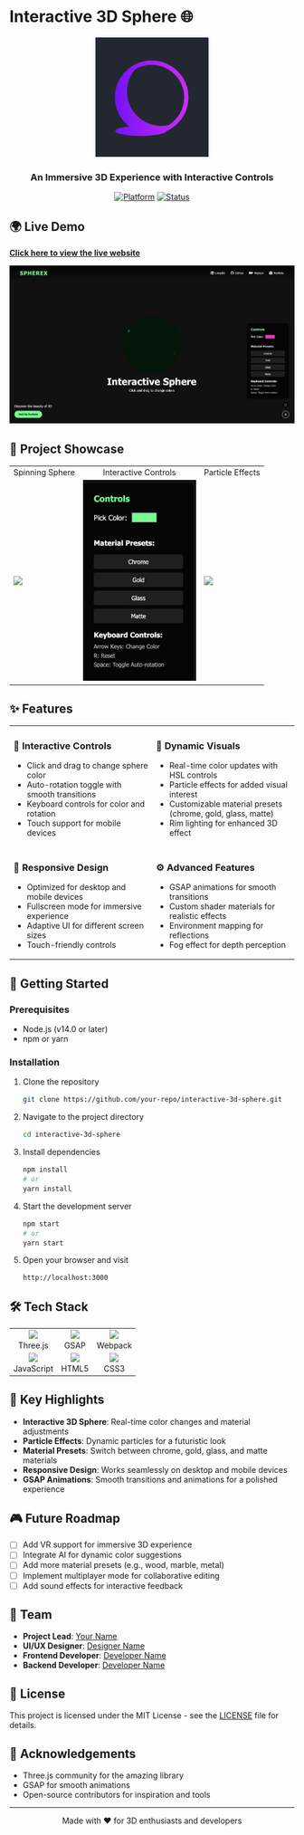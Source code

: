 # Interactive 3D Sphere 🌐

<div align="center">
  <img src="./components/logo2.png" alt="Interactive 3D Sphere Logo" width="200"/>
  
  <h3>An Immersive 3D Experience with Interactive Controls</h3>
  
  [![Platform](https://img.shields.io/badge/Platform-Three.js-000000.svg)](https://threejs.org/)
  [![Status](https://img.shields.io/badge/Status-Active-4CAF50.svg)](https://github.com/your-repo)
</div>

## 🌍 Live Demo

[**Click here to view the live website**](https://super-frangipane-991c63.netlify.app/)

<div align="center">
  <img src="./components/demo.png" alt="Website Demo" width="600"/>
</div>

## 🎥 Project Showcase

<div align="center">
  <table>
    <tr>
      <td align="center">Spinning Sphere</td>
      <td align="center">Interactive Controls</td>
      <td align="center">Particle Effects</td>
    </tr>
    <tr>
      <td><img src="./components/sphere.png" width="200"/></td>
      <td><img src="./components/controls.png" width="200"/></td>
      <td><img src="./components/particles.png" width="200"/></td>
    </tr>
  </table>
</div>

## ✨ Features

<table>
  <tr>
    <td width="50%">
      <h3>🔑 Interactive Controls</h3>
      <ul>
        <li>Click and drag to change sphere color</li>
        <li>Auto-rotation toggle with smooth transitions</li>
        <li>Keyboard controls for color and rotation</li>
        <li>Touch support for mobile devices</li>
      </ul>
    </td>
    <td width="50%">
      <h3>🎨 Dynamic Visuals</h3>
      <ul>
        <li>Real-time color updates with HSL controls</li>
        <li>Particle effects for added visual interest</li>
        <li>Customizable material presets (chrome, gold, glass, matte)</li>
        <li>Rim lighting for enhanced 3D effect</li>
      </ul>
    </td>
  </tr>
  <tr>
    <td width="50%">
      <h3>📱 Responsive Design</h3>
      <ul>
        <li>Optimized for desktop and mobile devices</li>
        <li>Fullscreen mode for immersive experience</li>
        <li>Adaptive UI for different screen sizes</li>
        <li>Touch-friendly controls</li>
      </ul>
    </td>
    <td width="50%">
      <h3>⚙️ Advanced Features</h3>
      <ul>
        <li>GSAP animations for smooth transitions</li>
        <li>Custom shader materials for realistic effects</li>
        <li>Environment mapping for reflections</li>
        <li>Fog effect for depth perception</li>
      </ul>
    </td>
  </tr>
</table>

## 🚀 Getting Started

### Prerequisites

- Node.js (v14.0 or later)
- npm or yarn

### Installation

1. Clone the repository
   ```bash
   git clone https://github.com/your-repo/interactive-3d-sphere.git
   ```

2. Navigate to the project directory
   ```bash
   cd interactive-3d-sphere
   ```

3. Install dependencies
   ```bash
   npm install
   # or
   yarn install
   ```

4. Start the development server
   ```bash
   npm start
   # or
   yarn start
   ```

5. Open your browser and visit
   ```
   http://localhost:3000
   ```

## 🛠️ Tech Stack

<div align="center">
  <table>
    <tr>
      <td align="center"><img src="https://threejs.org/files/logo_threejs.png" width="40"/><br/>Three.js</td>
      <td align="center"><img src="https://greensock.com/uploads/set_resources_2/84c1e40ea0e759e3f1505eb1788ddf3c_logo_full_dark.png" width="40"/><br/>GSAP</td>
      <td align="center"><img src="https://webpack.js.org/assets/icon-square-big.svg" width="40"/><br/>Webpack</td>
    </tr>
    <tr>
      <td align="center"><img src="https://avatars.githubusercontent.com/u/70142?s=200&v=4" width="40"/><br/>JavaScript</td>
      <td align="center"><img src="https://upload.wikimedia.org/wikipedia/commons/6/6a/JavaScript-logo.png" width="40"/><br/>HTML5</td>
      <td align="center"><img src="https://upload.wikimedia.org/wikipedia/commons/d/d5/CSS3_logo_and_wordmark.svg" width="40"/><br/>CSS3</td>
    </tr>
  </table>
</div>

## 🌟 Key Highlights

- **Interactive 3D Sphere**: Real-time color changes and material adjustments
- **Particle Effects**: Dynamic particles for a futuristic look
- **Material Presets**: Switch between chrome, gold, glass, and matte materials
- **Responsive Design**: Works seamlessly on desktop and mobile devices
- **GSAP Animations**: Smooth transitions and animations for a polished experience

## 🎮 Future Roadmap

- [ ] Add VR support for immersive 3D experience
- [ ] Integrate AI for dynamic color suggestions
- [ ] Add more material presets (e.g., wood, marble, metal)
- [ ] Implement multiplayer mode for collaborative editing
- [ ] Add sound effects for interactive feedback

## 👥 Team

- **Project Lead**: [Your Name](https://github.com/your-profile)
- **UI/UX Designer**: [Designer Name](https://github.com/designer)
- **Frontend Developer**: [Developer Name](https://github.com/developer)
- **Backend Developer**: [Developer Name](https://github.com/developer)

## 📄 License

This project is licensed under the MIT License - see the [LICENSE](LICENSE) file for details.

## 🙏 Acknowledgements

- Three.js community for the amazing library
- GSAP for smooth animations
- Open-source contributors for inspiration and tools

---

<div align="center">
  <p>Made with ❤️ for 3D enthusiasts and developers</p>
</div>
